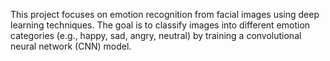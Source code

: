This project focuses on emotion recognition from facial images using deep learning techniques.
The goal is to classify images into different emotion categories (e.g., happy, sad, angry, neutral) by training a convolutional neural network (CNN) model.
